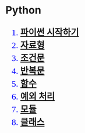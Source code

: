 
<html>
<head>
  <meta charset="utf-8">
</head>
<body>
  <h1>Python</h1>
<font size="+2" color="blue" face="맑은 고딕">
<ol>
  <li><b><a href="https://dalminni.github.io/Python-summary/chap1/chap1-3.html"
     target="_blank">파이썬 시작하기</a></b></li>
  <li><b><a href="https://dalminni.github.io/Python-summary/chap2/chap2.html"
     target="_blank">자료형</a></b></li>
  <li><b><a href="https://dalminni.github.io/Python-summary/chap3/chap3.html"
     target="_blank">조건문</a></b></li>
  <li><b><a href="https://dalminni.github.io/Python-summary/chap4/chap4.html"
     target="_blank">반복문</a></b></li>
  <li><b><a href="https://dalminni.github.io/Python-summary/chap5/chap5.html"
     target="_blank">함수</a></b></li>
  <li><b><a href="https://dalminni.github.io/Python-summary/chap6/chap6.html"
     target="_blank">예외 처리</a></b></li>
  <li><b><a href="https://dalminni.github.io/Python-summary/chap7/chap7.html"
     target="_blank">모듈</a></b></li>
  <li><b><a href="https://dalminni.github.io/Python-summary/chap8/chap8.html"
     target="_blank">클래스</a></b></li>
</ol>
</font>
  
</body>
</html>
